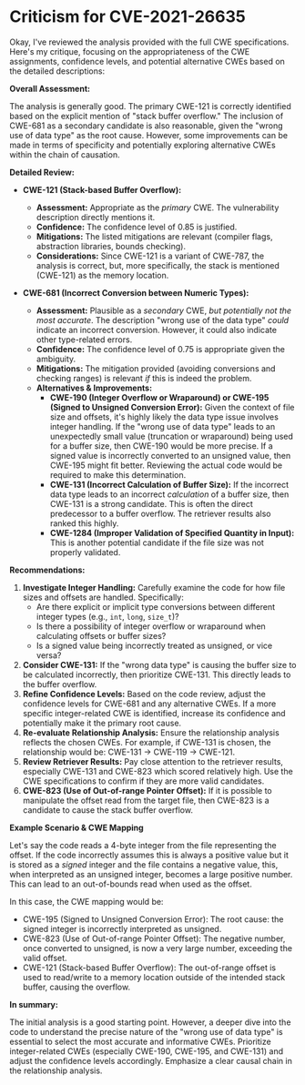 # Criticism for CVE-2021-26635

Okay, I've reviewed the analysis provided with the full CWE specifications. Here's my critique, focusing on the appropriateness of the CWE assignments, confidence levels, and potential alternative CWEs based on the detailed descriptions:

**Overall Assessment:**

The analysis is generally good. The primary CWE-121 is correctly identified based on the explicit mention of "stack buffer overflow." The inclusion of CWE-681 as a secondary candidate is also reasonable, given the "wrong use of data type" as the root cause. However, some improvements can be made in terms of specificity and potentially exploring alternative CWEs within the chain of causation.

**Detailed Review:**

*   **CWE-121 (Stack-based Buffer Overflow):**

    *   **Assessment:**  Appropriate as the *primary* CWE. The vulnerability description directly mentions it.
    *   **Confidence:** The confidence level of 0.85 is justified.
    *   **Mitigations:** The listed mitigations are relevant (compiler flags, abstraction libraries, bounds checking).
    *   **Considerations:** Since CWE-121 is a variant of CWE-787, the analysis is correct, but, more specifically, the stack is mentioned (CWE-121) as the memory location.

*   **CWE-681 (Incorrect Conversion between Numeric Types):**

    *   **Assessment:**  Plausible as a *secondary* CWE, *but potentially not the most accurate*.  The description "wrong use of the data type" *could* indicate an incorrect conversion. However, it could also indicate other type-related errors.
    *   **Confidence:** The confidence level of 0.75 is appropriate given the ambiguity.
    *   **Mitigations:** The mitigation provided (avoiding conversions and checking ranges) is relevant *if* this is indeed the problem.
    *   **Alternatives & Improvements:**
        *   **CWE-190 (Integer Overflow or Wraparound) or CWE-195 (Signed to Unsigned Conversion Error):** Given the context of file size and offsets, it's highly likely the data type issue involves integer handling. If the "wrong use of data type" leads to an unexpectedly small value (truncation or wraparound) being used for a buffer size, then CWE-190 would be more precise. If a signed value is incorrectly converted to an unsigned value, then CWE-195 might fit better.  Reviewing the actual code would be required to make this determination.
        *   **CWE-131 (Incorrect Calculation of Buffer Size):** If the incorrect data type leads to an incorrect *calculation* of a buffer size, then CWE-131 is a strong candidate. This is often the direct predecessor to a buffer overflow. The retriever results also ranked this highly.
        *   **CWE-1284 (Improper Validation of Specified Quantity in Input):** This is another potential candidate if the file size was not properly validated.

**Recommendations:**

1.  **Investigate Integer Handling:** Carefully examine the code for how file sizes and offsets are handled. Specifically:
    *   Are there explicit or implicit type conversions between different integer types (e.g., `int`, `long`, `size_t`)?
    *   Is there a possibility of integer overflow or wraparound when calculating offsets or buffer sizes?
    *   Is a signed value being incorrectly treated as unsigned, or vice versa?
2.  **Consider CWE-131:** If the "wrong data type" is causing the buffer size to be calculated incorrectly, then prioritize CWE-131. This directly leads to the buffer overflow.
3.  **Refine Confidence Levels:** Based on the code review, adjust the confidence levels for CWE-681 and any alternative CWEs. If a more specific integer-related CWE is identified, increase its confidence and potentially make it the primary root cause.
4.  **Re-evaluate Relationship Analysis:** Ensure the relationship analysis reflects the chosen CWEs. For example, if CWE-131 is chosen, the relationship would be: CWE-131 -> CWE-119 -> CWE-121.
5.  **Review Retriever Results:**  Pay close attention to the retriever results, especially CWE-131 and CWE-823 which scored relatively high. Use the CWE specifications to confirm if they are more valid candidates.
6.  **CWE-823 (Use of Out-of-range Pointer Offset):** If it is possible to manipulate the offset read from the target file, then CWE-823 is a candidate to cause the stack buffer overflow.

**Example Scenario & CWE Mapping**

Let's say the code reads a 4-byte integer from the file representing the offset. If the code incorrectly assumes this is always a positive value but it is stored as a *signed* integer and the file contains a negative value, this, when interpreted as an unsigned integer, becomes a large positive number. This can lead to an out-of-bounds read when used as the offset.

In this case, the CWE mapping would be:

*   CWE-195 (Signed to Unsigned Conversion Error): The root cause: the signed integer is incorrectly interpreted as unsigned.
*   CWE-823 (Use of Out-of-range Pointer Offset): The negative number, once converted to unsigned, is now a very large number, exceeding the valid offset.
*   CWE-121 (Stack-based Buffer Overflow): The out-of-range offset is used to read/write to a memory location outside of the intended stack buffer, causing the overflow.

**In summary:**

The initial analysis is a good starting point. However, a deeper dive into the code to understand the precise nature of the "wrong use of data type" is essential to select the most accurate and informative CWEs. Prioritize integer-related CWEs (especially CWE-190, CWE-195, and CWE-131) and adjust the confidence levels accordingly. Emphasize a clear causal chain in the relationship analysis.